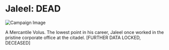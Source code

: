 # Jaleel: DEAD

![Campaign Image](/media/npcs/jaleel.webp)

A Mercantile Volus. The lowest point in his career, Jaleel once worked in the pristine corporate office at the citadel. [FURTHER DATA LOCKED, DECEASED]